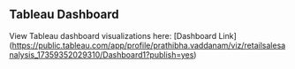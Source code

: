## Tableau Dashboard
View Tableau dashboard visualizations here: [Dashboard Link] (https://public.tableau.com/app/profile/prathibha.vaddanam/viz/retailsalesanalysis_17359352029310/Dashboard1?publish=yes)

